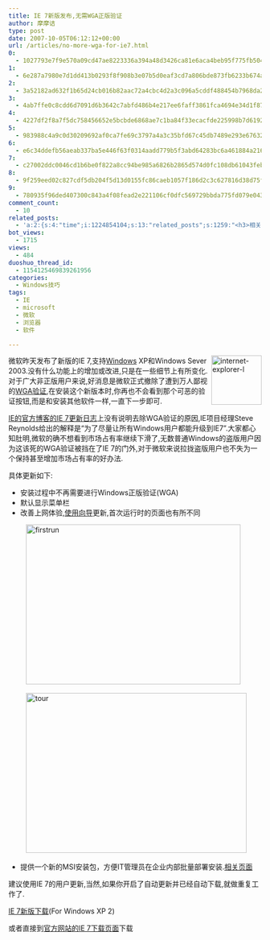 ```yaml
---
title: IE 7新版发布,无需WGA正版验证
author: 摩摩诘
type: post
date: 2007-10-05T06:12:12+00:00
url: /articles/no-more-wga-for-ie7.html
0:
  - 1027793e7f9e570a09cd47ae8223336a394a48d3426ca81e6aca4beb95f775fb504a497c0a2f449ab2e1e8d876c6e594
1:
  - 6e287a7980e7d1dd413b0293f8f908b3e07b5d0eaf3cd7a806bde873fb6233b674a31cea9145db0ea6d8a545acb6a375
2:
  - 3a52182ad632f1b65d24cb016b82aac72a4cbc4d2a3c096a5cddf488454b7968da296f3d0fec1baf91ecc1a680bb0662
3:
  - 4ab7ffe0c8cdd6d7091d6b3642c7abfd486b4e217ee6faff3861fca4694e34d1f87128801687318790c3963b9e176276
4:
  - 4227df2f8a7f5dc758456652e5bcbde6868ae7c1ba84f33ecacfde225998b7d6192de90e780575271c2fa41a32810178
5:
  - 983988c4a9c0d30209692af0ca7fe69c3797a4a3c35bfd67c45db7489e293e67632e57d79da2a83964c600128097842e
6:
  - e6c34ddefb56aeab337ba5e446f63f0314aadd779b5f3abd64283bc6a461884a2162466b7dedfdf75fb5d585200cc4d5
7:
  - c27002ddc0046cd1b6be0f822a8cc94be985a6826b2865d574d0fc108db61043feb6bfda2771832a7f4dad1795054a33
8:
  - 9f259eed02c827cdf5db204f5d13d0155fc86caeb1057f186d2c3c627816d38d75fe313e8aaa733133b3649005a7cf41
9:
  - 780935f96ded407300c843a4f08fead2e221106cf0dfc569729bbda775fd079e043974ecd696effad13d7cb925c50df8
comment_count:
  - 10
related_posts:
  - 'a:2:{s:4:"time";i:1224854104;s:13:"related_posts";s:1259:"<h3>相关日志</h3><ul class="related_post"><li><a href="http://www.digglife.cn/articles/backup-windows-live-writer.html" title="如何全面备份Windows Live Writer">如何全面备份Windows Live Writer</a></li><li><a href="http://www.digglife.cn/articles/opera-mobile-8-65-download.html" title="Opera Mobile 8.65正式版发布">Opera Mobile 8.65正式版发布</a></li><li><a href="http://www.digglife.cn/articles/custom-windows-interface-tools.html" title="9个工具打造焕然一新的Windows界面">9个工具打造焕然一新的Windows界面</a></li><li><a href="http://www.digglife.cn/articles/convert-powerpoint-flash.html" title="免费将Powerpoint转换为Flash">免费将Powerpoint转换为Flash</a></li><li><a href="http://www.digglife.cn/articles/firefox3rc1-download-improvements.html" title="Firefox 3 RC1发布,绿色便携版下载">Firefox 3 RC1发布,绿色便携版下载</a></li><li><a href="http://www.digglife.cn/articles/air-applications-for-bloggers.html" title="适合博客使用的7个Adobe AIR程序">适合博客使用的7个Adobe AIR程序</a></li><li><a href="http://www.digglife.cn/articles/starburn.html" title="免费刻录软件Starbun,不仅仅是刻录">免费刻录软件Starbun,不仅仅是刻录</a></li></ul>";}'
bot_views:
  - 1715
views:
  - 484
duoshuo_thread_id:
  - 1154125469839261956
categories:
  - Windows技巧
tags:
  - IE
  - microsoft
  - 微软
  - 浏览器
  - 软件

---
```

[<img height="98" alt="internet-explorer-l" src="http://digglife.qiniudn.com/wp-content/uploads/3/379/2007/10/internet-explorer-l-thumb.png" width="100" align="right" />][1] 微软昨天发布了新版的IE 7,支持<a title="Windows技巧" href="https://www.digglife.net/articles/category/windows-tricks/" target="_blank">Windows</a> XP和Windows Sever 2003.没有什么功能上的增加或改进,只是在一些细节上有所变化.对于广大非正版用户来说,好消息是微软正式撤除了遭到万人鄙视的<a title="微软WGA服务器当机,Vista正版变成盗版" href="https://www.digglife.net/articles/wga-sever-down.html" target="_blank">WGA验证</a>,在安装这个新版本时,你再也不会看到那个可恶的验证按钮,而是和安装其他软件一样,一直下一步即可.

<a title="IE的官方博客的IE 7更新日志" href="http://blogs.msdn.com/ie/archive/2007/10/04/internet-explorer-7-update.aspx" target="_blank">IE的官方博客的IE 7更新日志</a>上没有说明去除WGA验证的原因,IE项目经理Steve Reynolds给出的解释是“为了尽量让所有Windows用户都能升级到IE7”.大家都心知肚明,微软的确不想看到市场占有率继续下滑了,无数普通Windows的盗版用户因为这该死的WGA验证被挡在了IE 7的门外,对于微软来说拉拢盗版用户也不失为一个保持甚至增加市场占有率的好办法.

具体更新如下:

<!--more-->

  * 安装过程中不再需要进行Windows正版验证(WGA) 
  * 默认显示菜单栏 
  * 改善上网体验,<a title="IE 7使用向导" href="http://www.microsoft.com/windows/ie/ie7/tour/fre/interface/" target="_blank">使用向导</a>更新,首次运行时的页面也有所不同

&nbsp;&nbsp;&nbsp;&nbsp;&nbsp;&nbsp;&nbsp;&nbsp; [<img height="318" alt="firstrun" src="http://digglife.qiniudn.com/wp-content/uploads/3/379/2007/10/firstrun-thumb.png" width="427" />][2] 

&nbsp;&nbsp;&nbsp;&nbsp;&nbsp;&nbsp;&nbsp;&nbsp; [<img height="318" alt="tour" src="http://digglife.qiniudn.com/wp-content/uploads/3/379/2007/10/tour-thumb.png" width="439" />][3] 

  * 提供一个新的MSI安装包，方便IT管理员在企业内部批量部署安装.<a title="相关页面" href="http://technet.microsoft.com/en-us/ie/bb219543.aspx" target="_blank">相关页面</a>

建议使用IE 7的用户更新,当然,如果你开启了自动更新并已经自动下载,就做重复工作了.

<a title="IE 7新版下载" href="http://www.microsoft.com/downloads/info.aspx?na=90&p=&SrcDisplayLang=zh-cn&SrcCategoryId=&SrcFamilyId=9ae91ebe-3385-447c-8a30-081805b2f90b&u=http%3a%2f%2fdownload.microsoft.com%2fdownload%2f4%2f1%2f8%2f418981a4-6ef9-4de6-befc-1a53e886cb62%2fIE7-WindowsXP-x86-chs.exe" target="_blank">IE 7新版下载</a>(For Windows XP 2)

或者直接到<a title="官方网站的下载页面" href="http://www.microsoft.com/china/windows/downloads/ie/getitnow.mspx" target="_blank">官方网站的IE 7下载页面</a>下载

 [1]: https://www.digglife.net/wp-content/uploads/3/379/2007/10/internet-explorer-l.png
 [2]: https://www.digglife.net/wp-content/uploads/3/379/2007/10/firstrun.png
 [3]: https://www.digglife.net/wp-content/uploads/3/379/2007/10/tour.png